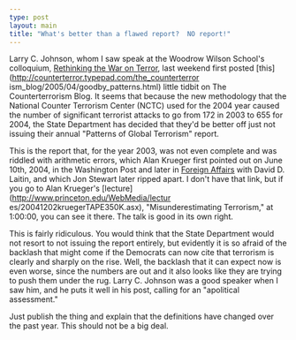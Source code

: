 ```yaml
---
type: post
layout: main
title: "What's better than a flawed report?  NO report!"
---
```

Larry C. Johnson, whom I saw speak at the Woodrow Wilson School's colloquium,
[Rethinking the War on Terror](http://www.wws.princeton.edu/pcpia/), last
weekend first posted [this](http://counterterror.typepad.com/the_counterterror
ism_blog/2005/04/goodby_patterns.html) little tidbit on The Counterterrorism
Blog. It seems that because the new methodology that the National Counter
Terrorism Center (NCTC) used for the 2004 year caused the number of
significant terrorist attacks to go from 172 in 2003 to 655 for 2004, the
State Department has decided that they'd be better off just not issuing their
annual "Patterns of Global Terrorism" report.

  
This is the report that, for the year 2003, was not even complete and was
riddled with arithmetic errors, which Alan Krueger first pointed out on June
10th, 2004, in the Washington Post and later in [Foreign
Affairs](http://www.irs.princeton.edu/krueger/terrorism1.html) with David D.
Laitin, and which Jon Stewart later ripped apart. I don't have that link, but
if you go to Alan Krueger's [lecture](http://www.princeton.edu/WebMedia/lectur
es/20041202kruegerTAPE350K.asx), "Misunderestimating Terrorism," at 1:00:00,
you can see it there. The talk is good in its own right.

  
This is fairly ridiculous. You would think that the State Department would not
resort to not issuing the report entirely, but evidently it is so afraid of
the backlash that might come if the Democrats can now cite that terrorism is
clearly and sharply on the rise. Well, the backlash that it can expect now is
even worse, since the numbers are out and it also looks like they are trying
to push them under the rug. Larry C. Johnson was a good speaker when I saw
him, and he puts it well in his post, calling for an "apolitical assessment."

  
Just publish the thing and explain that the definitions have changed over the
past year. This should not be a big deal.

